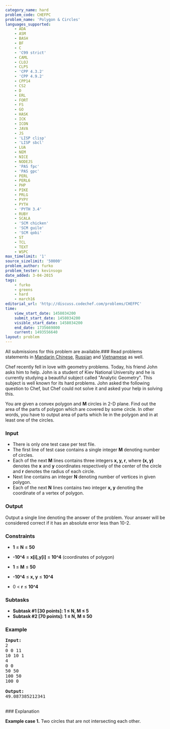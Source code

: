 ```yaml
---
category_name: hard
problem_code: CHEFPC
problem_name: 'Polygon & Circles'
languages_supported:
    - ADA
    - ASM
    - BASH
    - BF
    - C
    - 'C99 strict'
    - CAML
    - CLOJ
    - CLPS
    - 'CPP 4.3.2'
    - 'CPP 4.9.2'
    - CPP14
    - CS2
    - D
    - ERL
    - FORT
    - FS
    - GO
    - HASK
    - ICK
    - ICON
    - JAVA
    - JS
    - 'LISP clisp'
    - 'LISP sbcl'
    - LUA
    - NEM
    - NICE
    - NODEJS
    - 'PAS fpc'
    - 'PAS gpc'
    - PERL
    - PERL6
    - PHP
    - PIKE
    - PRLG
    - PYPY
    - PYTH
    - 'PYTH 3.4'
    - RUBY
    - SCALA
    - 'SCM chicken'
    - 'SCM guile'
    - 'SCM qobi'
    - ST
    - TCL
    - TEXT
    - WSPC
max_timelimit: '1'
source_sizelimit: '50000'
problem_author: furko
problem_tester: kevinsogo
date_added: 3-04-2015
tags:
    - furko
    - greens
    - hard
    - march16
editorial_url: 'http://discuss.codechef.com/problems/CHEFPC'
time:
    view_start_date: 1458034200
    submit_start_date: 1458034200
    visible_start_date: 1458034200
    end_date: 1735669800
    current: 1493556640
layout: problem
---
```

All submissions for this problem are available.###  Read problems statements in [Mandarin Chinese](http://www.codechef.com/download/translated/MARCH16/mandarin/CHEFPC.pdf), [Russian](http://www.codechef.com/download/translated/MARCH16/russian/CHEFPC.pdf) and [Vietnamese](http://www.codechef.com/download/translated/MARCH16/vietnamese/CHEFPC.pdf) as well.

Chef recently fell in love with geometry problems. Today, his friend John asks him to help. John is a student of Kiev National University and he is currently studying a beautiful subject called "Analytic Geometry". This subject is well known for its hard problems. John asked the following question to Chef, but Chef could not solve it and asked your help in solving this.

You are given a convex polygon and **M** circles in 2-D plane. Find out the area of the parts of polygon which are covered by some circle. In other words, you have to output area of parts which lie in the polygon and in at least one of the circles.

### Input

- There is only one test case per test file.
- The first line of test case contains a single integer **M** denoting number of circles.
- Each of the next **M** lines contains three integers **x, y, r**, where **(x, y)** denotes the **x** and **y** coordinates respectively of the center of the circle and **r** denotes the radius of each circle.
- Next line contains an integer **N** denoting number of vertices in given polygon.
- Each of the next **N** lines contains two integer **x, y** denoting the coordinate of a vertex of polygon.

### Output

Output a single line denoting the answer of the problem. Your answer will be considered correct if it has an absolute error less than 10-2.

### Constraints

- **1** ≤ **N** ≤ **50**
- **-10^4** ≤ **x\[i\],y\[i\]** ≤ **10^4**
 (coordinates of polygon)

- **1** ≤ **M** ≤ **50**
- **-10^4** ≤ **x, y** ≤ **10^4**
- 0 < **r** ≤ **10^4**

### Subtasks

- **Subtask #1 \[30 points\]: 1 ≤ N, M ≤ 5**
- **Subtask #2 \[70 points\]: 1 ≤ N, M ≤ 50**

### Example

<pre><b>Input:</b>
2
0 0 11
10 10 1
4
0 0
50 50
100 50
100 0

<b>Output:</b>
49.087385212341

</pre>### Explanation

**Example case 1.** Two circles that are not intersecting each other.
